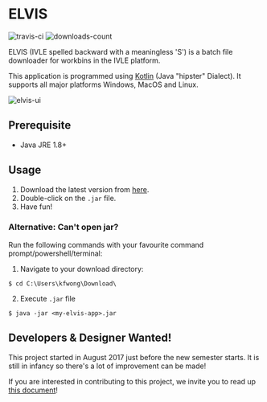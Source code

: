 # ELVIS

![travis-ci](https://travis-ci.org/kfwong/elvis.svg?branch=master)
![downloads-count](https://badged.co/kfwong/elvis/total)

ELVIS (IVLE spelled backward with a meaningless 'S') is a batch file downloader for workbins in the IVLE platform. 

This application is programmed using [Kotlin](https://kotlinlang.org/) (Java "hipster" Dialect). It supports all major platforms Windows, MacOS and Linux.

![elvis-ui](http://sm.uploads.im/d/9JsBa.png)

## Prerequisite
- Java JRE 1.8+

## Usage

1. Download the latest version from [here](https://github.com/kfwong/elvis/releases).
2. Double-click on the `.jar` file.
3. Have fun!

### Alternative: Can't open jar?
Run the following commands with your favourite command prompt/powershell/terminal:

1. Navigate to your download directory:
```
$ cd C:\Users\kfwong\Download\
```

2. Execute `.jar` file
```
$ java -jar <my-elvis-app>.jar
```

## Developers & Designer Wanted!
This project started in August 2017 just before the new semester starts. It is still in infancy so there's a lot of improvement can be made!

If you are interested in contributing to this project, we invite you to read up [this document](https://github.com/kfwong/elvis/blob/master/doc/developer-manual.md)!